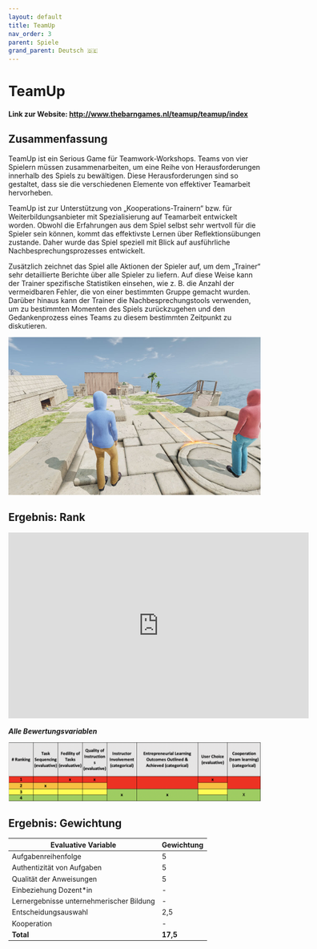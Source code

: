 ```yaml
---
layout: default
title: TeamUp
nav_order: 3
parent: Spiele
grand_parent: Deutsch 🇩🇪
---
```


# TeamUp

#### Link zur Website: http://www.thebarngames.nl/teamup/teamup/index

## Zusammenfassung

TeamUp ist ein Serious Game für Teamwork-Workshops. Teams von vier Spielern müssen zusammenarbeiten, um eine Reihe von Herausforderungen innerhalb des Spiels zu bewältigen. Diese Herausforderungen sind so gestaltet, dass sie die verschiedenen Elemente von effektiver Teamarbeit hervorheben.

TeamUp ist zur Unterstützung von „Kooperations-Trainern“ bzw. für Weiterbildungsanbieter mit Spezialisierung auf Teamarbeit entwickelt worden. Obwohl die Erfahrungen aus dem Spiel selbst sehr wertvoll für die Spieler sein können, kommt das effektivste Lernen über Reflektionsübungen zustande. Daher wurde das Spiel speziell mit Blick auf ausführliche Nachbesprechungsprozesses entwickelt.

Zusätzlich zeichnet das Spiel alle Aktionen der Spieler auf, um dem „Trainer“ sehr detaillierte Berichte über alle Spieler zu liefern. Auf diese Weise kann der Trainer spezifische Statistiken einsehen, wie z. B. die Anzahl der vermeidbaren Fehler, die von einer bestimmten Gruppe gemacht wurden. Darüber hinaus kann der Trainer die Nachbesprechungstools verwenden, um zu bestimmten Momenten des Spiels zurückzugehen und den Gedankenprozess eines Teams zu diesem bestimmten Zeitpunkt zu diskutieren.


![Image of Simbiz](../assets/teamup.jpg)

## Ergebnis: Rank

<iframe width="600" height="371" seamless frameborder="0" scrolling="no" src="https://docs.google.com/spreadsheets/d/e/2PACX-1vRQeSSNa-R2e3TA_gbRtNTG3-69Q0TsvFACQQct_vCGbwvci6NYCB5iWdA0Nlzw5RUHCZdxqINldR5G/pubchart?oid=746340513&amp;format=interactive"></iframe>

**_Alle Bewertungsvariablen_**

![Image of bizebee](../assets/teamupscore.png)

## Ergebnis: Gewichtung


| **Evaluative Variable**               | **Gewichtung** |
| ------------------------------------- | ---------- |
| Aufgabenreihenfolge                   | 5          |
| Authentizität von Aufgaben            | 5          |
| Qualität der Anweisungen              | 5          |
| Einbeziehung Dozent*in                | -          |
| Lernergebnisse unternehmerischer Bildung | -         |
| Entscheidungsauswahl                  | 2,5        |
| Kooperation                           | -          |
| **Total**                             | **17,5**   |